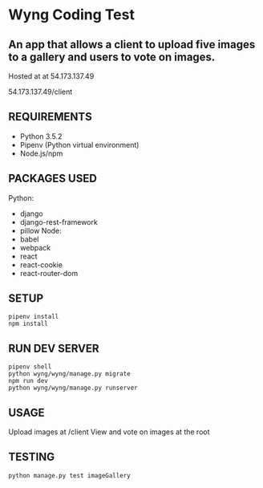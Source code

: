 # Wyng Coding Test

## An app that allows a client to upload five images to a gallery and users to vote on images.

Hosted at at 54.173.137.49

54.173.137.49/client

## REQUIREMENTS
* Python 3.5.2
* Pipenv (Python virtual environment)
* Node.js/npm
## PACKAGES USED
Python:
* django
* django-rest-framework
* pillow
Node:
* babel
* webpack
* react
* react-cookie
* react-router-dom
## SETUP

```
pipenv install
npm install
```

## RUN DEV SERVER
```
pipenv shell
python wyng/wyng/manage.py migrate
npm run dev
python wyng/wyng/manage.py runserver
```

## USAGE

Upload images at /client
View and vote on images at the root

## TESTING

```
python manage.py test imageGallery
```
